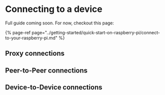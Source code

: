 # Connecting to a device

Full guide coming soon. For now, checkout this page:

{% page-ref page="../getting-started/quick-start-on-raspberry-pi/connect-to-your-raspberry-pi.md" %}

## Proxy connections



## Peer-to-Peer connections



## Device-to-Device connections

